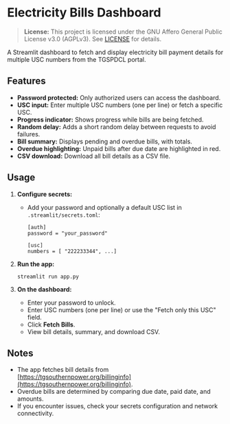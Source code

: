 # Electricity Bills Dashboard

> **License:** This project is licensed under the GNU Affero General Public License v3.0 (AGPLv3). See [LICENSE](LICENSE) for details.

A Streamlit dashboard to fetch and display electricity bill payment details for multiple USC numbers from the TGSPDCL portal.

## Features

- **Password protected:** Only authorized users can access the dashboard.
- **USC input:** Enter multiple USC numbers (one per line) or fetch a specific USC.
- **Progress indicator:** Shows progress while bills are being fetched.
- **Random delay:** Adds a short random delay between requests to avoid failures.
- **Bill summary:** Displays pending and overdue bills, with totals.
- **Overdue highlighting:** Unpaid bills after due date are highlighted in red.
- **CSV download:** Download all bill details as a CSV file.

## Usage

1. **Configure secrets:**
   - Add your password and optionally a default USC list in `.streamlit/secrets.toml`:
     ```
     [auth]
     password = "your_password"

     [usc]
     numbers = [ "222233344", ...]
     ```

2. **Run the app:**
   ```
   streamlit run app.py
   ```

3. **On the dashboard:**
   - Enter your password to unlock.
   - Enter USC numbers (one per line) or use the "Fetch only this USC" field.
   - Click **Fetch Bills**.
   - View bill details, summary, and download CSV.

## Notes

- The app fetches bill details from [https://tgsouthernpower.org/billinginfo](https://tgsouthernpower.org/billinginfo).
- Overdue bills are determined by comparing due date, paid date, and amounts.
- If you encounter issues, check your secrets configuration and network connectivity.
